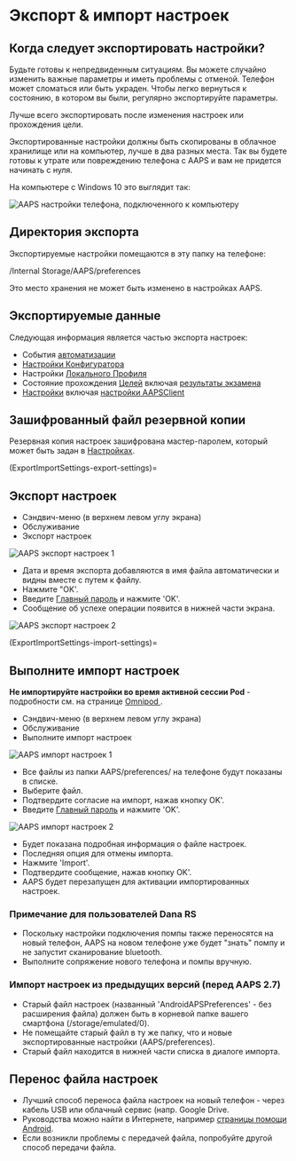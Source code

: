 # Экспорт & импорт настроек

## Когда следует экспортировать настройки?

Будьте готовы к непредвиденным ситуациям. Вы можете случайно изменить важные параметры и иметь проблемы с отменой. Телефон может сломаться или быть украден. Чтобы легко вернуться к состоянию, в котором вы были, регулярно экспортируйте параметры.

Лучше всего экспортировать после изменения настроек или прохождения цели.

Экспортированные настройки должны быть скопированы в облачное хранилище или на компьютер, лучше в два разных места. Так вы будете готовы к утрате или повреждению телефона с AAPS и вам не придется начинать с нуля.

На компьютере с Windows 10 это выглядит так:

![AAPS настройки телефона, подключенного к компьютеру](../images/AAPS_ExImportSettingsWin.png)

## Директория экспорта
Экспортируемые настройки помещаются в эту папку на телефоне:

/Internal Storage/AAPS/preferences

Это место хранения не может быть изменено в настройках AAPS.

## Экспортируемые данные

Следующая информация является частью экспорта настроек:

- События [автоматизации](../Usage/Automation.md)
- [Настройки Конфигуратора](../Configuration/Config-Builder.md)
- Настройки [ Локального Профиля](Config-Builder-local-profile)
- Состояние прохождения [Целей](../Usage/Objectives.md) включая [результаты экзамена](Objectives-objective-3-prove-your-knowledge)
- [Настройки](../Configuration/Preferences.md) включая [настройки AAPSClient ](Preferences-nsclient)

## Зашифрованный файл резервной копии

Резервная копия настроек зашифрована мастер-паролем, который может быть задан в [Настройках](Preferences-master-password).

(ExportImportSettings-export-settings)=
## Экспорт настроек

- Сэндвич-меню (в верхнем левом углу экрана)
- Обслуживание
- Экспорт настроек

![AAPS экспорт настроек 1](../images/AAPS_ExportSettings1.png)

- Дата и время экспорта добавляются в имя файла автоматически и видны вместе с путем к файлу.
- Нажмите "OK'.
- Введите [Главный пароль](Preferences-master-password) и нажмите 'OK'.
- Сообщение об успехе операции появится в нижней части экрана.

![AAPS экспорт настроек 2](../images/AAPS_ExportSettings2.png)

(ExportImportSettings-import-settings)=
## Выполните импорт настроек

**Не импортируйте настройки во время активной сессии Pod** - подробности см. на странице [Omnipod ](OmnipodEros-import-settings-from-previous-aaps).

- Сэндвич-меню (в верхнем левом углу экрана)
- Обслуживание
- Выполните импорт настроек

![AAPS импорт настроек 1](../images/AAPS_ImportSettings1.png)

- Все файлы из папки AAPS/preferences/ на телефоне будут показаны в списке.
- Выберите файл.
- Подтвердите согласие на импорт, нажав кнопку OK'.
- Введите [Главный пароль](Preferences-master-password) и нажмите 'OK'.

![AAPS импорт настроек 2](../images/AAPS_ImportSettings2.png)

- Будет показана подробная информация о файле настроек.
- Последняя опция для отмены импорта.
- Нажмите 'Import'.
- Подтвердите сообщение, нажав кнопку OK'.
- AAPS будет перезапущен для активации импортированных настроек.

### Примечание для пользователей Dana RS

- Поскольку настройки подключения помпы также переносятся на новый телефон, AAPS на новом телефоне уже будет "знать" помпу и не запустит сканирование bluetooth.
- Выполните сопряжение нового телефона и помпы вручную.

### Импорт настроек из предыдущих версий (перед AAPS 2.7)

- Старый файл настроек (названный 'AndroidAPSPreferences' - без расширения файла) должен быть в корневой папке вашего смартфона (/storage/emulated/0).
- Не помещайте старый файл в ту же папку, что и новые экспортированные настройки (AAPS/preferences).
- Старый файл находится в нижней части списка в диалоге импорта.

## Перенос файла настроек

- Лучший способ переноса файла настроек на новый телефон - через кабель USB или облачный сервис (напр. Google Drive.
- Руководства можно найти в Интернете, например [страницы помощи Android](https://support.google.com/android/answer/9064445?hl=en).
- Если возникли проблемы с передачей файла, попробуйте другой способ передачи файла.
